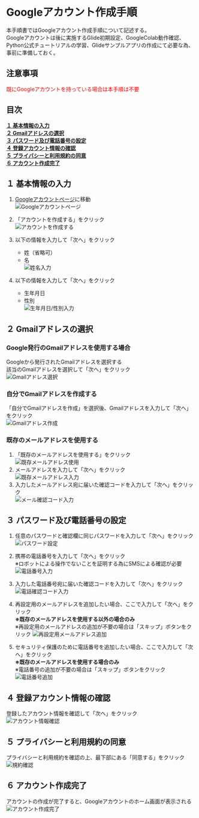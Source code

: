 # Googleアカウント作成手順

本手順書ではGoogleアカウント作成手順について記述する。  
Googleアカウントは後に実施するGlide初期設定、GoogleColab動作確認、Python公式チュートリアルの学習、Glideサンプルアプリの作成にて必要な為、事前に準備しておく。

## 注意事項
<span style="color: red;">既にGoogleアカウントを持っている場合は本手順は不要</span>  

## 目次
[**１ 基本情報の入力**](#１-基本情報の入力)  
[**２ Gmailアドレスの選択**](#２-gmailアドレスの選択)  
[**３ パスワード及び電話番号の設定**](#３-パスワード及び電話番号の設定)  
[**４ 登録アカウント情報の確認**](#４-登録アカウント情報の確認)  
[**５ プライバシーと利用規約の同意**](#５-プライバシーと利用規約の同意)  
[**６ アカウント作成完了**](#６-アカウント作成完了)  

## １ 基本情報の入力

1. [Googleアカウントページ](https://www.google.com/intl/ja/account/about/)に移動  
![Googleアカウントページ](media/Googleアカウント作成手順/Googleアカウント作成手順_01.png)

2. 「アカウントを作成する」をクリック  
![アカウントを作成する](media/Googleアカウント作成手順/Googleアカウント作成手順_02.png)

3. 以下の情報を入力して「次へ」をクリック  
    - 姓（省略可）  
    - 名  
![姓名入力](media/Googleアカウント作成手順/Googleアカウント作成手順_03.png)

4. 以下の情報を入力して「次へ」をクリック  
    - 生年月日  
    - 性別  
![生年月日/性別入力](media/Googleアカウント作成手順/Googleアカウント作成手順_04.png)

## ２ Gmailアドレスの選択

### Google発行のGmailアドレスを使用する場合

Googleから発行されたGmailアドレスを選択する  
    該当のGmailアドレスを選択して「次へ」をクリック  
![Gmailアドレス選択](media/Googleアカウント作成手順/Googleアカウント作成手順_05_01.png)  

### 自分でGmailアドレスを作成する

「自分でGmailアドレスを作成」を選択後、Gmailアドレスを入力して「次へ」をクリック  
![Gmailアドレス作成](media/Googleアカウント作成手順/Googleアカウント作成手順_05_02.png)  

### 既存のメールアドレスを使用する

1. 「既存のメールアドレスを使用する」をクリック  
![既存メールアドレス使用](media/Googleアカウント作成手順/Googleアカウント作成手順_05_03.png)  
2. メールアドレスを入力して「次へ」をクリック  
![既存メールアドレス入力](media/Googleアカウント作成手順/Googleアカウント作成手順_05_04.png)  
3. 入力したメールアドレス宛に届いた確認コードを入力して「次へ」をクリック  
![メール確認コード入力](media/Googleアカウント作成手順/Googleアカウント作成手順_05_05.png)  

## ３ パスワード及び電話番号の設定

1. 任意のパスワードと確認欄に同じパスワードを入力して「次へ」をクリック  
![パスワード設定](media/Googleアカウント作成手順/Googleアカウント作成手順_06.png)

2. 携帯の電話番号を入力して「次へ」をクリック  
※ロボットによる操作でないことを証明する為にSMSによる確認が必要  
![電話番号入力](media/Googleアカウント作成手順/Googleアカウント作成手順_07.png)

3. 入力した電話番号宛に届いた確認コードを入力して「次へ」をクリック  
![電話確認コード入力](media/Googleアカウント作成手順/Googleアカウント作成手順_08.png)

4. 再設定用のメールアドレスを追加したい場合、ここで入力して「次へ」をクリック  
**※既存のメールアドレスを使用する以外の場合のみ**  
※再設定用のメールアドレスの追加が不要の場合は「スキップ」ボタンをクリック
![再設定用メールアドレス追加](media/Googleアカウント作成手順/Googleアカウント作成手順_13.png)  

1. セキュリティ保護のために電話番号を追加したい場合、ここで入力して「次へ」をクリック  
**※既存のメールアドレスを使用する場合のみ**  
※電話番号の追加が不要の場合は「スキップ」ボタンをクリック
![電話番号追加](media/Googleアカウント作成手順/Googleアカウント作成手順_12.png)  

## ４ 登録アカウント情報の確認

登録したアカウント情報を確認して「次へ」をクリック  
![アカウント情報確認](media/Googleアカウント作成手順/Googleアカウント作成手順_09.png)  

## ５ プライバシーと利用規約の同意
プライバシーと利用規約を確認の上、最下部にある「同意する」をクリック  
![規約確認](media/Googleアカウント作成手順/Googleアカウント作成手順_10.png)  

## ６ アカウント作成完了
アカウントの作成が完了すると、Googleアカウントのホーム画面が表示される  
![アカウント作成完了](media/Googleアカウント作成手順/Googleアカウント作成手順_11.png)  
